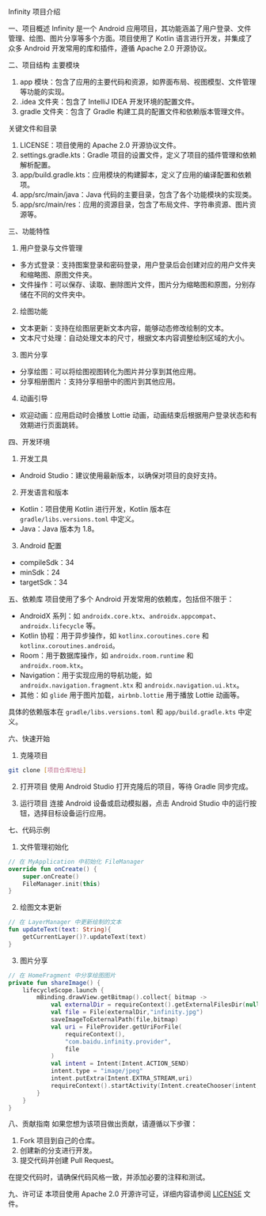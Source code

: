 Infinity 项目介绍

一、项目概述
Infinity 是一个 Android 应用项目，其功能涵盖了用户登录、文件管理、绘图、图片分享等多个方面。项目使用了 Kotlin 语言进行开发，并集成了众多 Android 开发常用的库和插件，遵循 Apache 2.0 开源协议。

二、项目结构
主要模块
1. app 模块：包含了应用的主要代码和资源，如界面布局、视图模型、文件管理等功能的实现。
2. .idea 文件夹：包含了 IntelliJ IDEA 开发环境的配置文件。
3. gradle 文件夹：包含了 Gradle 构建工具的配置文件和依赖版本管理文件。

关键文件和目录
1. LICENSE：项目使用的 Apache 2.0 开源协议文件。
2. settings.gradle.kts：Gradle 项目的设置文件，定义了项目的插件管理和依赖解析配置。
3. app/build.gradle.kts：应用模块的构建脚本，定义了应用的编译配置和依赖项。
4. app/src/main/java：Java 代码的主要目录，包含了各个功能模块的实现类。
5. app/src/main/res：应用的资源目录，包含了布局文件、字符串资源、图片资源等。

三、功能特性
1. 用户登录与文件管理
- 多方式登录：支持图案登录和密码登录，用户登录后会创建对应的用户文件夹和缩略图、原图文件夹。
- 文件操作：可以保存、读取、删除图片文件，图片分为缩略图和原图，分别存储在不同的文件夹中。

2. 绘图功能
- 文本更新：支持在绘图层更新文本内容，能够动态修改绘制的文本。
- 文本尺寸处理：自动处理文本的尺寸，根据文本内容调整绘制区域的大小。

3. 图片分享
- 分享绘图：可以将绘图视图转化为图片并分享到其他应用。
- 分享相册图片：支持分享相册中的图片到其他应用。

4. 动画引导
- 欢迎动画：应用启动时会播放 Lottie 动画，动画结束后根据用户登录状态和有效期进行页面跳转。

四、开发环境
1. 开发工具
- Android Studio：建议使用最新版本，以确保对项目的良好支持。

2. 开发语言和版本
- Kotlin：项目使用 Kotlin 进行开发，Kotlin 版本在 `gradle/libs.versions.toml` 中定义。
- Java：Java 版本为 1.8。

3. Android 配置
- compileSdk：34
- minSdk：24
- targetSdk：34

五、依赖库
项目使用了多个 Android 开发常用的依赖库，包括但不限于：
- AndroidX 系列：如 `androidx.core.ktx`、`androidx.appcompat`、`androidx.lifecycle` 等。
- Kotlin 协程：用于异步操作，如 `kotlinx.coroutines.core` 和 `kotlinx.coroutines.android`。
- Room：用于数据库操作，如 `androidx.room.runtime` 和 `androidx.room.ktx`。
- Navigation：用于实现应用的导航功能，如 `androidx.navigation.fragment.ktx` 和 `androidx.navigation.ui.ktx`。
- 其他：如 `glide` 用于图片加载，`airbnb.lottie` 用于播放 Lottie 动画等。

具体的依赖版本在 `gradle/libs.versions.toml` 和 `app/build.gradle.kts` 中定义。

六、快速开始
1. 克隆项目
```bash
git clone [项目仓库地址]
```

2. 打开项目
使用 Android Studio 打开克隆后的项目，等待 Gradle 同步完成。

3. 运行项目
连接 Android 设备或启动模拟器，点击 Android Studio 中的运行按钮，选择目标设备运行应用。

七、代码示例
1. 文件管理初始化
```kotlin
// 在 MyApplication 中初始化 FileManager
override fun onCreate() {
    super.onCreate()
    FileManager.init(this)
}
```

2. 绘图文本更新
```kotlin
// 在 LayerManager 中更新绘制的文本
fun updateText(text: String){
    getCurrentLayer()?.updateText(text)
}
```

3. 图片分享
```kotlin
// 在 HomeFragment 中分享绘图图片
private fun shareImage() {
    lifecycleScope.launch {
        mBinding.drawView.getBitmap().collect{ bitmap ->
            val externalDir = requireContext().getExternalFilesDir(null)
            val file = File(externalDir,"infinity.jpg")
            saveImageToExternalPath(file,bitmap)
            val uri = FileProvider.getUriForFile(
                requireContext(),
                "com.baidu.infinity.provider",
                file
            )
            val intent = Intent(Intent.ACTION_SEND)
            intent.type = "image/jpeg"
            intent.putExtra(Intent.EXTRA_STREAM,uri)
            requireContext().startActivity(Intent.createChooser(intent,"分享图片"))
        }
    }
}
```

八、贡献指南
如果您想为该项目做出贡献，请遵循以下步骤：
1.  Fork 项目到自己的仓库。
2. 创建新的分支进行开发。
3. 提交代码并创建 Pull Request。

在提交代码时，请确保代码风格一致，并添加必要的注释和测试。

九、许可证
本项目使用 Apache 2.0 开源许可证，详细内容请参阅 [LICENSE](Infinity/LICENSE) 文件。
